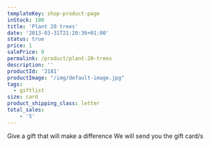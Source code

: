 ```yaml
---
templateKey: shop-product-page
inStock: 100
title: 'Plant 20 trees'
date: '2013-03-31T21:20:36+01:00'
status: true
price: 1
salePrice: 0
permalink: /product/plant-20-trees
description: ''
productId: '2181'
productImage: "/img/default-image.jpg"
tags:
  - giftlist
size: card
product_shipping_class: letter
total_sales:
    - '5'
---
```

Give a gift that will make a difference We will send you the gift card/s
